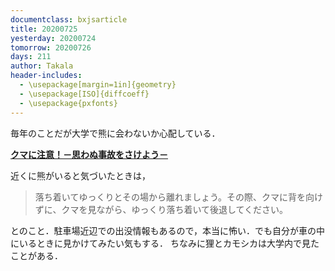 ```yaml
---
documentclass: bxjsarticle
title: 20200725
yesterday: 20200724
tomorrow: 20200726
days: 211
author: Takala
header-includes:
  - \usepackage[margin=1in]{geometry}
  - \usepackage[ISO]{diffcoeff}
  - \usepackage{pxfonts}
---
```




毎年のことだが大学で熊に会わないか心配している．



**[クマに注意！－思わぬ事故をさけよう－](https://www.env.go.jp/nature/choju/docs/docs5-4a/kids/full.pdf)**



近くに熊がいると気づいたときは，

>落ち着いてゆっくりとその場から離れましょう。その際、クマに背を向けずに、クマを見ながら、ゆっくり落ち着いて後退してください。 


とのこと．駐車場近辺での出没情報もあるので，本当に怖い．でも自分が車の中にいるときに見かけてみたい気もする．
ちなみに狸とカモシカは大学内で見たことがある．
